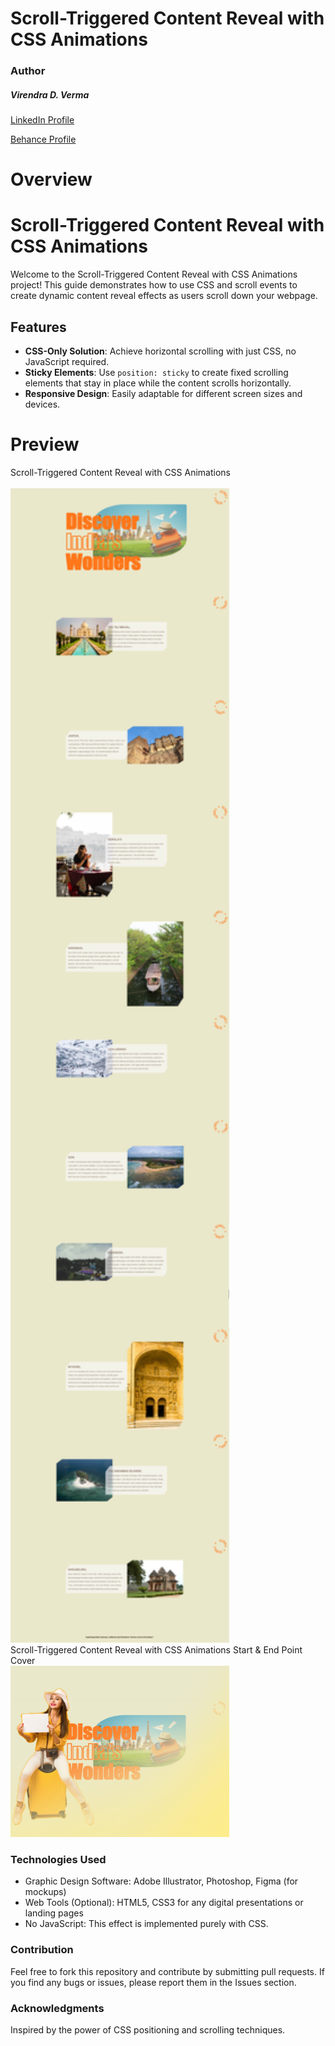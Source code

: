 # Scroll-Triggered Content Reveal with CSS Animations

### Author
##### Virendra D. Verma

<a href="https://www.linkedin.com/in/dharmendraverma95/" target="_blank">LinkedIn Profile </a>

<a href="https://www.behance.net/dhirukumar" target="_blank">Behance Profile </a>


# Overview

# Scroll-Triggered Content Reveal with CSS Animations

Welcome to the Scroll-Triggered Content Reveal with CSS Animations project! This guide demonstrates how to use CSS and scroll events to create dynamic content reveal effects as users scroll down your webpage.



## Features
- **CSS-Only Solution**: Achieve horizontal scrolling with just CSS, no JavaScript required.
- **Sticky Elements**: Use `position: sticky` to create fixed scrolling elements that stay in place while the content scrolls horizontally.
- **Responsive Design**: Easily adaptable for different screen sizes and devices.



# Preview
<span>Scroll-Triggered Content Reveal with CSS Animations</span>
<br/>
<a href="https://www.behance.net/gallery/218213655/Scroll-Triggered-Content-Reveal" target="_blank">
<img style="width:350px;" src="./img/landingPage.gif" alt="" />
<br/>
</a>
<a href="https://www.behance.net/gallery/218213655/Scroll-Triggered-Content-Reveal" target="_blank">
<img style="width:350px;" src="./img/landingPage.png" alt="" /></a>
<br/>
<span>Scroll-Triggered Content Reveal with CSS Animations Start & End Point </span>
<br/>
<span>Cover</span>
<br/>
<a href="https://www.behance.net/gallery/218213655/Scroll-Triggered-Content-Reveal" target="_blank">
<img style="width:350px;" src="./img/cover.png" alt="" />
</a>
<br />

### Technologies Used
<ul>
  <li>Graphic Design Software: Adobe Illustrator, Photoshop, Figma (for mockups)</li>
  <li>Web Tools (Optional): HTML5, CSS3 for any digital presentations or landing pages</li>
  <li>No JavaScript: This effect is implemented purely with CSS.</li>
</ul>

### Contribution
Feel free to fork this repository and contribute by submitting pull requests. If you find any bugs or issues, please report them in the Issues section.


###  Acknowledgments
Inspired by the power of CSS positioning and scrolling techniques.





